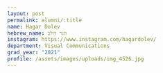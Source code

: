 ```yaml
---
layout: post
permalink: alumni/:title
name: Hagar Dolev
hebrew_name: הגר דולב
instagram: https://www.instagram.com/hagardolev/
department: Visual Communications
grad_year: "2021"
profile: /assets/images/uploads/img_4526.jpg
---
```

